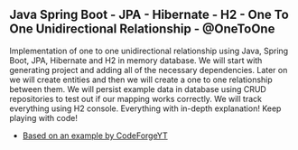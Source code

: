 ## Java Spring Boot - JPA - Hibernate - H2 - One To One Unidirectional Relationship - @OneToOne
Implementation of one to one unidirectional relationship using Java, Spring Boot, JPA, Hibernate and H2 in memory database. We will start with generating project and adding all of the necessary dependencies. Later on we will create entities and then we will create a one to one relationship between them. We will persist example data in database using CRUD repositories to test out if our mapping works correctly. We will track everything using H2 console. Everything with in-depth explanation! Keep playing with code!
- [Based on an example by CodeForgeYT](https://www.youtube.com/watch?v=Svpcn5wJ8CU&ab_channel=CodeForgeYT)
